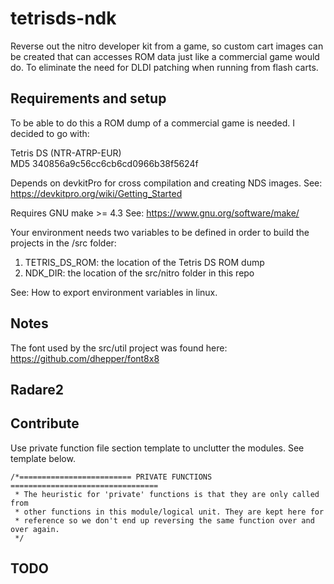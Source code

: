 # tetrisds-ndk

Reverse out the nitro developer kit from a game, so custom cart images can be created
that can accesses ROM data just like a commercial game would do. To eliminate the
need for DLDI patching when running from flash carts.

## Requirements and setup

To be able to do this a ROM dump of a commercial game is needed. I decided to
go with:

Tetris DS (NTR-ATRP-EUR)  
MD5 340856a9c56cc6cb6cd0966b38f5624f

Depends on devkitPro for cross compilation and creating NDS images.
See: https://devkitpro.org/wiki/Getting_Started

Requires GNU make >= 4.3
See: https://www.gnu.org/software/make/

Your environment needs two variables to be defined in order to build the
projects in the /src folder:

1. TETRIS_DS_ROM: the location of the Tetris DS ROM dump
2. NDK_DIR: the location of the src/nitro folder in this repo

See: How to export environment variables in linux.

## Notes

The font used by the src/util project was found here: https://github.com/dhepper/font8x8

## Radare2

## Contribute

Use private function file section template to unclutter the modules. See template below.
```
/*========================= PRIVATE FUNCTIONS =================================
 * The heuristic for 'private' functions is that they are only called from
 * other functions in this module/logical unit. They are kept here for
 * reference so we don't end up reversing the same function over and over again.
 */
```

## TODO
